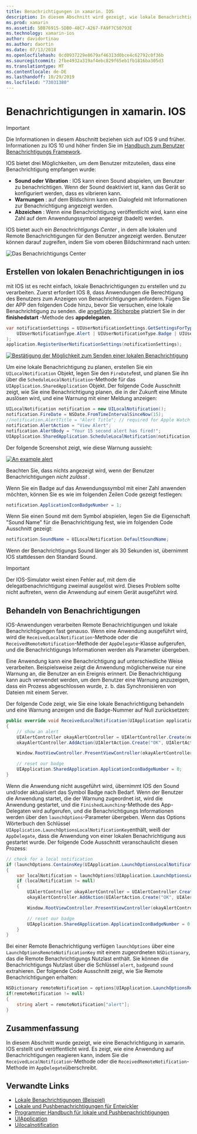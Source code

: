 ```yaml
---
title: Benachrichtigungen in xamarin. IOS
description: In diesem Abschnitt wird gezeigt, wie lokale Benachrichtigungen in xamarin. IOS implementiert werden. Darin werden die verschiedenen Benutzeroberflächen Elemente einer IOS-Benachrichtigung erläutert, und es wird erläutert, welche API zum Erstellen und Anzeigen einer Benachrichtigung beteiligt ist.
ms.prod: xamarin
ms.assetid: 5BB76915-5DB0-48C7-A267-FA9F7C50793E
ms.technology: xamarin-ios
author: davidortinau
ms.author: daortin
ms.date: 07/13/2018
ms.openlocfilehash: 0cd0937229e8679af46313d0bce4c62792c0f36b
ms.sourcegitcommit: 2fbe4932a319af4ebc829f65eb1fb1816ba305d3
ms.translationtype: MT
ms.contentlocale: de-DE
ms.lasthandoff: 10/29/2019
ms.locfileid: "73031380"
---
```

# <a name="notifications-in-xamarinios"></a>Benachrichtigungen in xamarin. IOS

> [!IMPORTANT]
> Die Informationen in diesem Abschnitt beziehen sich auf IOS 9 und früher. Informationen zu IOS 10 und höher finden Sie im [Handbuch zum Benutzer Benachrichtigungs Framework](~/ios/platform/user-notifications/index.md).

IOS bietet drei Möglichkeiten, um dem Benutzer mitzuteilen, dass eine Benachrichtigung empfangen wurde:

- **Sound oder Vibration** : IOS kann einen Sound abspielen, um Benutzer zu benachrichtigen. Wenn der Sound deaktiviert ist, kann das Gerät so konfiguriert werden, dass es vibrieren kann.
- **Warnungen** : auf dem Bildschirm kann ein Dialogfeld mit Informationen zur Benachrichtigung angezeigt werden.
- **Abzeichen** : Wenn eine Benachrichtigung veröffentlicht wird, kann eine Zahl auf dem Anwendungssymbol angezeigt (badelt) werden.

IOS bietet auch ein *Benachrichtigungs Center* , in dem alle lokalen und Remote Benachrichtigungen für den Benutzer angezeigt werden. Benutzer können darauf zugreifen, indem Sie vom oberen Bildschirmrand nach unten:

![Das Benachrichtigungs Center](local-notifications-in-ios-images/image13.png "Das Benachrichtigungs Center")

## <a name="creating-local-notifications-in-ios"></a>Erstellen von lokalen Benachrichtigungen in ios

mit IOS ist es recht einfach, lokale Benachrichtigungen zu erstellen und zu verarbeiten.
Zuerst erfordert IOS 8, dass Anwendungen die Berechtigung des Benutzers zum Anzeigen von Benachrichtigungen anfordern. Fügen Sie der APP den folgenden Code hinzu, bevor Sie versuchen, eine lokale Benachrichtigung zu senden. die [angefügte Stichprobe](https://docs.microsoft.com/samples/xamarin/ios-samples/localnotifications) platziert Sie in der **finishedstart** -Methode des **appdelegaten**.

```csharp
var notificationSettings = UIUserNotificationSettings.GetSettingsForTypes(
    UIUserNotificationType.Alert | UIUserNotificationType.Badge | UIUserNotificationType.Sound, null
);
application.RegisterUserNotificationSettings(notificationSettings);
```

[![Bestätigung der Möglichkeit zum Senden einer lokalen Benachrichtigung](local-notifications-in-ios-images/image0-sml.png "Bestätigung der Möglichkeit zum Senden einer lokalen Benachrichtigung")](local-notifications-in-ios-images/image0.png#lightbox)

Um eine lokale Benachrichtigung zu planen, erstellen Sie ein `UILocalNotification` Objekt, legen Sie den `FireDate`fest, und planen Sie ihn über die `ScheduleLocalNotification`-Methode für das `UIApplication.SharedApplication` Objekt. Der folgende Code Ausschnitt zeigt, wie Sie eine Benachrichtigung planen, die in der Zukunft eine Minute auslösen wird, und eine Warnung mit einer Meldung anzeigen:

```csharp
UILocalNotification notification = new UILocalNotification();
notification.FireDate = NSDate.FromTimeIntervalSinceNow(15);
//notification.AlertTitle = "Alert Title"; // required for Apple Watch notifications
notification.AlertAction = "View Alert";
notification.AlertBody = "Your 15 second alert has fired!";
UIApplication.SharedApplication.ScheduleLocalNotification(notification);
```

Der folgende Screenshot zeigt, wie diese Warnung aussieht:

[![](local-notifications-in-ios-images/image2-sml.png "An example alert")](local-notifications-in-ios-images/image2.png#lightbox)

Beachten Sie, dass nichts angezeigt wird, wenn der Benutzer Benachrichtigungen *nicht zulässt* .

Wenn Sie ein Badge auf das Anwendungssymbol mit einer Zahl anwenden möchten, können Sie es wie im folgenden Zeilen Code gezeigt festlegen:

```csharp
notification.ApplicationIconBadgeNumber = 1;
```

Wenn Sie einen Sound mit dem Symbol abspielen, legen Sie die Eigenschaft "Sound Name" für die Benachrichtigung fest, wie im folgenden Code Ausschnitt gezeigt:

```csharp
notification.SoundName = UILocalNotification.DefaultSoundName;
```

Wenn der Benachrichtigungs Sound länger als 30 Sekunden ist, übernimmt IOS stattdessen den Standard Sound.

> [!IMPORTANT]
> Der IOS-Simulator weist einen Fehler auf, mit dem die delegatbenachrichtigung zweimal ausgelöst wird. Dieses Problem sollte nicht auftreten, wenn die Anwendung auf einem Gerät ausgeführt wird.

## <a name="handling-notifications"></a>Behandeln von Benachrichtigungen

IOS-Anwendungen verarbeiten Remote Benachrichtigungen und lokale Benachrichtigungen fast genauso. Wenn eine Anwendung ausgeführt wird, wird die `ReceivedLocalNotification`-Methode oder die `ReceivedRemoteNotification`-Methode der `AppDelegate`-Klasse aufgerufen, und die Benachrichtigungs Informationen werden als Parameter übergeben.

Eine Anwendung kann eine Benachrichtigung auf unterschiedliche Weise verarbeiten. Beispielsweise zeigt die Anwendung möglicherweise nur eine Warnung an, die Benutzer an ein Ereignis erinnert. Die Benachrichtigung kann auch verwendet werden, um dem Benutzer eine Warnung anzuzeigen, dass ein Prozess abgeschlossen wurde, z. b. das Synchronisieren von Dateien mit einem Server.

Der folgende Code zeigt, wie Sie eine lokale Benachrichtigung behandeln und eine Warnung anzeigen und die Badge-Nummer auf Null zurücksetzen:

```csharp
public override void ReceivedLocalNotification(UIApplication application, UILocalNotification notification)
{
    // show an alert
    UIAlertController okayAlertController = UIAlertController.Create(notification.AlertAction, notification.AlertBody, UIAlertControllerStyle.Alert);
    okayAlertController.AddAction(UIAlertAction.Create("OK", UIAlertActionStyle.Default, null));

    Window.RootViewController.PresentViewController(okayAlertController, true, null);

    // reset our badge
    UIApplication.SharedApplication.ApplicationIconBadgeNumber = 0;
}
```

Wenn die Anwendung nicht ausgeführt wird, übernimmt IOS den Sound und/oder aktualisiert das Symbol Badge nach Bedarf. Wenn der Benutzer die Anwendung startet, die der Warnung zugeordnet ist, wird die Anwendung gestartet, und die `FinishedLaunching`-Methode des App-Delegaten wird aufgerufen, und die Benachrichtigungs Informationen werden über den `launchOptions`-Parameter übergeben. Wenn das Options Wörterbuch den Schlüssel `UIApplication.LaunchOptionsLocalNotificationKey`enthält, weiß der `AppDelegate`, dass die Anwendung von einer lokalen Benachrichtigung aus gestartet wurde. Der folgende Code Ausschnitt veranschaulicht diesen Prozess:

```csharp
// check for a local notification
if (launchOptions.ContainsKey(UIApplication.LaunchOptionsLocalNotificationKey))
{
    var localNotification = launchOptions[UIApplication.LaunchOptionsLocalNotificationKey] as UILocalNotification;
    if (localNotification != null)
    {
        UIAlertController okayAlertController = UIAlertController.Create(localNotification.AlertAction, localNotification.AlertBody, UIAlertControllerStyle.Alert);
        okayAlertController.AddAction(UIAlertAction.Create("OK", UIAlertActionStyle.Default, null));

        Window.RootViewController.PresentViewController(okayAlertController, true, null);

        // reset our badge
        UIApplication.SharedApplication.ApplicationIconBadgeNumber = 0;
    }
}
```

Bei einer Remote Benachrichtigung verfügen `launchOptions` über eine `LaunchOptionsRemoteNotificationKey` mit einem zugeordneten `NSDictionary`, das die Remote Benachrichtigungs Nutzlast enthält. Sie können die Benachrichtigungs Nutzlast über die Schlüssel `alert`, `badge`und `sound` extrahieren. Der folgende Code Ausschnitt zeigt, wie Sie Remote Benachrichtigungen erhalten:

```csharp
NSDictionary remoteNotification = options[UIApplication.LaunchOptionsRemoteNotificationKey];
if(remoteNotification != null)
{
    string alert = remoteNotification["alert"];
}
```

## <a name="summary"></a>Zusammenfassung

In diesem Abschnitt wurde gezeigt, wie eine Benachrichtigung in xamarin. IOS erstellt und veröffentlicht wird. Es zeigt, wie eine Anwendung auf Benachrichtigungen reagieren kann, indem Sie die `ReceivedLocalNotification`-Methode oder die `ReceivedRemoteNotification`-Methode im `AppDelegate`überschreibt.

## <a name="related-links"></a>Verwandte Links

- [Lokale Benachrichtigungen (Beispiel)](https://docs.microsoft.com/samples/xamarin/ios-samples/localnotifications)
- [Lokale und Pushbenachrichtigungen für Entwickler](https://developer.apple.com/notifications/)
- [Programmier Handbuch für lokale und Pushbenachrichtigungen](https://developer.apple.com/library/prerelease/content/documentation/NetworkingInternet/Conceptual/RemoteNotificationsPG/)
- [UIApplication](https://docs.microsoft.com/dotnet/api/uikit.uiapplication)
- [Uilocalnotification](https://docs.microsoft.com/dotnet/api/uikit.UILocalNotification)
